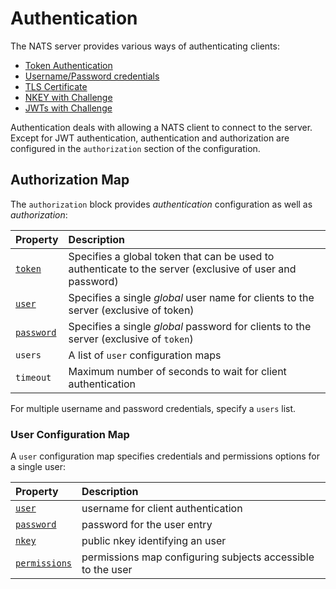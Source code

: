 # Authentication

The NATS server provides various ways of authenticating clients:

- [Token Authentication](tokens.md)
- [Username/Password credentials](username_password.md)
- [TLS Certificate](tls_mutual_auth.md)
- [NKEY with Challenge](nkey_auth.md)
- [JWTs with Challenge](jwt_auth.md)

Authentication deals with allowing a NATS client to connect to the server.
Except for JWT authentication, authentication and authorization are configured in the `authorization` section of the configuration.

## Authorization Map

The `authorization` block provides _authentication_ configuration as well as _authorization_:

| Property | Description |
| :------  | :---- |
| [`token`](tokens.md) | Specifies a global token that can be used to authenticate to the server (exclusive of user and password) |
| [`user`](username_password.md) | Specifies a single _global_ user name for clients to the server (exclusive of token) |
| [`password`](username_password.md) | Specifies a single _global_ password for clients to the server (exclusive of `token`) |
| `users` | A list of `user` configuration maps |
| `timeout` | Maximum number of seconds to wait for client authentication |

For multiple username and password credentials, specify a `users` list.


### User Configuration Map

A `user` configuration map specifies credentials and permissions options for a single user:

| Property | Description |
| :------  | :---- |
| [`user`](username_password.md) | username for client authentication |
| [`password`](username_password.md) | password for the user entry |
| [`nkey`](nkey_auth.md) | public nkey identifying an user |
| [`permissions`](authorization.md) | permissions map configuring subjects accessible to the user |
